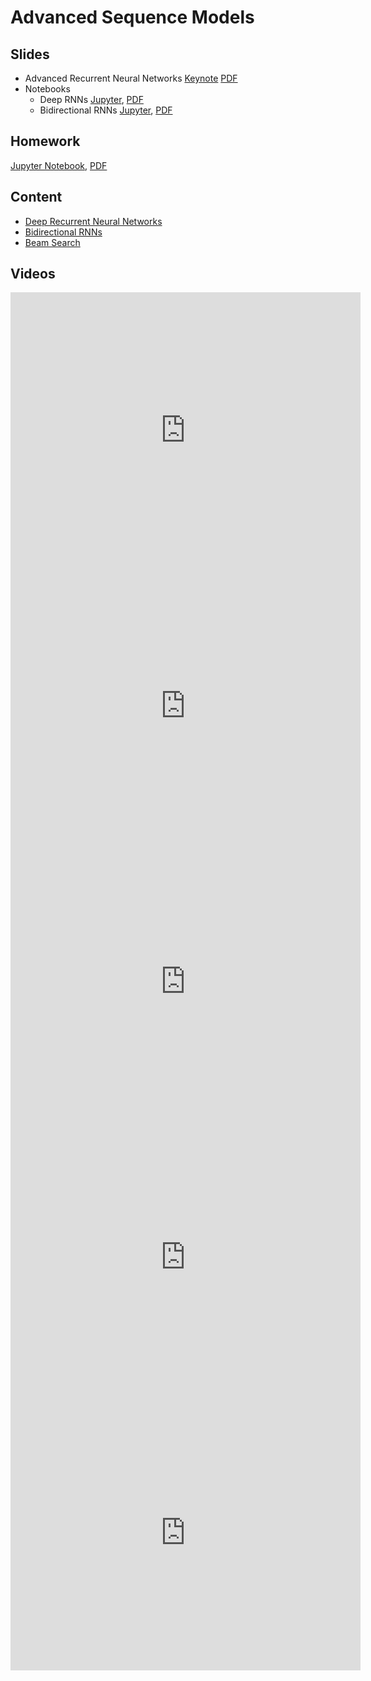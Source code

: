 # Advanced Sequence Models

## Slides

* Advanced Recurrent Neural Networks
  [Keynote](../../slides/4_16/20-Advanced-RNN.key)
  [PDF](../../slides/4_16/20-Advanced-RNN.pdf)
* Notebooks
  - Deep RNNs
    [Jupyter](../../slides/4_16/deep-rnn.ipynb), [PDF](../../slides/4_16/deep-rnn.pdf) 
  - Bidirectional RNNs
    [Jupyter](../../slides/4_16/bi-rnn.ipynb), [PDF](../../slides/4_16/bi-rnn.pdf) 
	
## Homework

[Jupyter Notebook](../../slides/4_16/homework9.ipynb), [PDF](../../slides/4_16/homework9.pdf) 

## Content

* [Deep Recurrent Neural Networks](https://d2l.ai/chapter_modern-recurrent-neural-networks/deep-rnn.html)
* [Bidirectional RNNs](https://d2l.ai/chapter_modern-recurrent-neural-networks/bi-rnn.html)
* [Beam Search](https://d2l.ai/chapter_modern-recurrent-neural-networks/beam-search.html)

## Videos

<center><iframe width="560" height="441" src="https://www.youtube.com/embed/AZ6-imdRVSo" frameborder="0" allowfullscreen></iframe></center>
<center><iframe width="560" height="441" src="https://www.youtube.com/embed/B_X8c4lJGWA" frameborder="0" allowfullscreen></iframe></center>
<center><iframe width="560" height="441" src="https://www.youtube.com/embed/tWTDsjBXmig" frameborder="0" allowfullscreen></iframe></center>
<center><iframe width="560" height="441" src="https://www.youtube.com/embed/hccMCsAcBbg" frameborder="0" allowfullscreen></iframe></center>
<center><iframe width="560" height="441" src="https://www.youtube.com/embed/fLZmbM-zvo8" frameborder="0" allowfullscreen></iframe></center>

